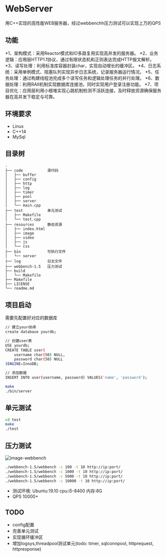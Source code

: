 # WebServer
用C++实现的高性能WEB服务器，经过webbenchh压力测试可以实现上万的QPS

## 功能
*1、架构模式：采用Reactor模式和IO多路复用实现高并发的服务器。
*2、业务逻辑：应用层HTTP1.1协议，通过有限状态机和正则表达完成HTTP报文解析。
*3、读写处理：利用标准库容器封装char，实现自动增长的缓冲区。
*4、日志系统：采用单例模式、阻塞队列实现异步日志系统，记录服务器运行情况。
*5、任务处理：通过构建线程池完成多个读写任务和逻辑处理任务的并行处理。
*6、数据处理：利用RAII机制实现数据库连接池，同时实现用户登录注册功能。
*7、项目优化：应用层利用小根堆实现心跳机制检测不活跃连接，及时释放资源确保服务器在高并发下稳定与可靠。

## 环境要求
* Linux
* C++14
* MySql

## 目录树
```
.
├── code           源代码
│   ├── buffer
│   ├── config
│   ├── http
│   ├── log
│   ├── timer
│   ├── pool
│   ├── server
│   └── main.cpp
├── test           单元测试
│   ├── Makefile
│   └── test.cpp
├── resources      静态资源
│   ├── index.html
│   ├── image
│   ├── video
│   ├── js
│   └── css
├── bin            可执行文件
│   └── server
├── log            日志文件
├── webbench-1.5   压力测试
├── build          
│   └── Makefile
├── Makefile
├── LICENSE
└── readme.md
```


## 项目启动
需要先配置好对应的数据库
```bash
// 建立yourdb库
create database yourdb;

// 创建user表
USE yourdb;
CREATE TABLE user(
    username char(50) NULL,
    password char(50) NULL
)ENGINE=InnoDB;

// 添加数据
INSERT INTO user(username, password) VALUES('name', 'password');
```

```bash
make
./bin/server
```

## 单元测试
```bash
cd test
make
./test
```

## 压力测试
![image-webbench](https://github.com/markparticle/WebServer/blob/master/readme.assest/%E5%8E%8B%E5%8A%9B%E6%B5%8B%E8%AF%95.png)
```bash
./webbench-1.5/webbench -c 100 -t 10 http://ip:port/
./webbench-1.5/webbench -c 1000 -t 10 http://ip:port/
./webbench-1.5/webbench -c 5000 -t 10 http://ip:port/
./webbench-1.5/webbench -c 10000 -t 10 http://ip:port/
```
* 测试环境: Ubuntu:19.10 cpu:i5-8400 内存:8G 
* QPS 10000+

## TODO
* config配置
* 完善单元测试
* 实现循环缓冲区
* 增加logsys,threadpool测试单元(todo: timer, sqlconnpool, httprequest, httpresponse)
